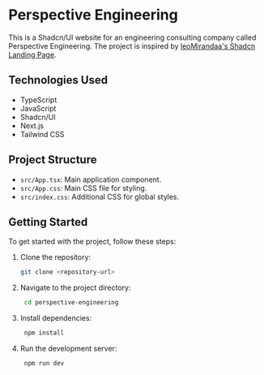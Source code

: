 # Perspective Engineering

This is a Shadcn/UI website for an engineering consulting company called Perspective Engineering. The project is inspired by [leoMirandaa's Shadcn Landing Page](https://github.com/leoMirandaa/shadcn-landing-page).

## Technologies Used

- TypeScript
- JavaScript
- Shadcn/UI
- Next.js
- Tailwind CSS

## Project Structure

- `src/App.tsx`: Main application component.
- `src/App.css`: Main CSS file for styling.
- `src/index.css`: Additional CSS for global styles.

## Getting Started

To get started with the project, follow these steps:

1. Clone the repository:
   ```sh
   git clone <repository-url>
    ```
1. Navigate to the project directory:
   ```sh
    cd perspective-engineering
    ```
1. Install dependencies:
   ```sh
    npm install
    ```
1. Run the development server:
   ```sh
    npm run dev
    ```